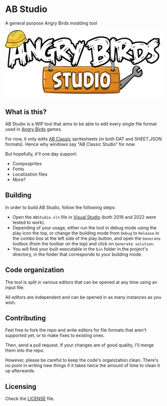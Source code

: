 # AB Studio
A general purpose Angry Birds modding tool

![alt text](https://github.com/giroletm/ABStudio/blob/main/Resources/Logo.png?raw=true)

## What is this?
AB Studio is a WIP tool that aims to be able to edit every single file format used in [Angry Birds](https://wikipedia.org/wiki/Angry_Birds) games.

For now, it only edits [AB Classic](https://en.wikipedia.org/wiki/Angry_Birds_(video_game)) spritesheets (in both DAT and SHEET.JSON formats).
Hence why windows say "AB Classic Studio" for now.

But hopefully, it'll one day support:
* Composprites
* Fonts
* Localization files
* More?

## Building

In order to build AB Studio, follow the following steps:
* Open the ``ABStudio.sln`` file in [Visual Studio](https://visualstudio.microsoft.com/) (both 2019 and 2022 were tested to work).
* Depending of your usage, either run the tool in debug mode using the play icon the top, or change the building mode from ``Debug`` to ``Release`` in the combo box at the left side of the play button, and open the ``Generate`` toolbox (from the toolbar on the top) and click on ``Generate solution``.
* You will find your built executable in the ``bin`` folder in the project's directory, in the folder that corresponds to your building mode.

## Code organization

The tool is split in various editors that can be opened at any time using an input file.

All editors are independent and can be opened in as many instances as you wish.

## Contributing

Feel free to fork the repo and write editors for file formats that aren't supported yet, or to make fixes to existing ones.

Then, send a pull request. If your changes are of good quality, I'll merge them into the repo.

However, please be careful to keep the code's organization clean. There's no point in writing new things if it takes twice the amount of time to clean it up afterwards.

## Licensing
Check the [LICENSE](https://github.com/giroletm/ABStudio/blob/main/LICENSE) file.


